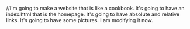 //I'm going to make a website that is like a cookbook.  It's going to have an index.html that is the homepage.  It's going to have absolute and relative links. It's going to have some pictures.  I am modifying it now.